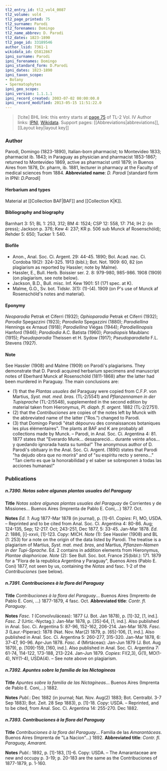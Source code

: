 ```yaml
---
tl2_entry_id: tl2_vol4_0087
tl2_volume: vol4
tl2_page_printed: 75
tl2_surname: Parodi
tl2_forenames: Domingo
tl2_name_abbrev: D. Parodi
tl2_dates: 1823-1890
tl2_page_id: 33189546
author_lsid: 7361-1
wikidata_id: Q5812867
ipni_surname: Parodi
ipni_forenames: Domingo
ipni_standard_form: D.Parodi
ipni_dates: 1823-1890
ipni_taxon_scope: 
- Botany
- Spermatophytes
ipni_geo_scope: 
ipni_version: 1.1.1.1
ipni_record_created: 2003-07-02 00:00:00.0
ipni_record_modified: 2013-05-15 11:51:22.0
---
```


> [!cite] BHL link: this entry starts at [page 75](https://www.biodiversitylibrary.org/page/33189546) of TL-2 Vol. IV
> Author links: [IPNI](https://www.ipni.org/a/7361-1), [Wikidata](https://www.wikidata.org/wiki/Q5812867). Support pages: [[Abbreviations|abbreviations]], [[Layout key|layout key]]

### Author

Parodi, Domingo (1823-1890), Italian-born pharmacist; to Montevideo 1833; pharmacist ib. 1843; in Paraguay as physician and pharmacist 1853-1867; returned to Montevideo 1869, active as pharmacist until 1879; in Buenos Aires from 1878, Dr. pharm, ib. 1881, lecturer in pharmacy at the Faculty of medical sciences from 1884. 
**Abbreviated name**: *D. Parodi* \[standard form in IPNI: *D.Parodi*\]

#### Herbarium and types

Material at [[Collection BAF|BAF]] and [[Collection K|K]].

#### Bibliography and biography

Barnhart 3: 51; BL 1: 253, 312; BM 4: 1524; CSP 12: 558, 17: 714; IH 2: (in press); Jackson p. 376; Kew 4: 237; KR p. 506 sub Munck af Rosenschöld); Rehder 5: 650; Tucker 1: 540.

#### Biofile

- Anon., Anal. Soc. Ci. Argent. 29: 44-45. 1890; Bol. Acad. nac. Ci. Cordoba 19(2): 324-325. 1913 (bibl.); Bot. Not. 1909: 60, 82 (on plagiarism as reported by Hassler; note by Malme).
- Hassler, E., Bull. Herb. Boissier ser. 2. 8: 979-980, 985-986. 1908 (1909) (on plagiarism, see note below).
- Jackson, B.D., Bull. misc. Inf. Kew 1901: 51 (171 spec. at K).
- Malme, G.O., Sv. bot. Tidskr. 3(1): (1)-(4). 1909 (on P's use of Munck af Rosenschöld's notes and material).

#### Eponymy

*Neoparodia* Petrak et Ciferri (1932); *Ophioparodia* Petrak et Ciferri (1932); *Parodia* Spegazzini (1923); *Parodieila* Spegazzini (1880); *Parodiellina* Hennings ex Arnaud (1918); *Parodiellina* Viégas (1944); *Parodiellinopsis* Hanford (1946); *Parodiodia* A.C. Batista (1960); *Parodiopsis* Maublanc (1915); *Pseudoparodia* Theissen et H. Sydow (1917); *Pseudoparodiella* F.L. Stevens (1927).

#### Note

See Hassler (1908) and Malme (1909) on Parodi's plagiarisms. They demonstrate that D. Parodi acquired herbarium specimens and manuscript notes of Eberhard Munck af Rosenschöld (1811-1868) after the latter had been murdered in Paraguay. The main conclusions are:
- (1) that the *Plantas usuales* del Paraguay were copied from C.F.P. von Martius, *Syst. mat. med. bras.* (TL-2/5541) and *Pflanzennamen in der Tupisprache* (TL-2/5548), supplemented in the second edition by material taken from Hieronymus, *Pl. diaph. fl. argent.* 1882 (TL-2/2751).
- (2) that the *Contribuciones* are copies of the notes left by Munck with the abbreviated name of the latter ("Ros.") changed to Parodi.
- (3) that Domingo Parodi "était dépourvu des connaissances botaniques les plus élémentaires".
The plants at BAF and K are probably all collections made by Munck. – Parodi, in Anal. Soc. Ci. Argentina 4: 81. 1877 states that "Everardo Munk... desapareció... durante veinte años... y quedando ignorada hasta su tumba!" The anonymous author of D. Parodi's obituary in the Anal. Soc. Ci. Argent. (1890) states that Parodi "ha dejudo obra que no morirá" and of "su espíritu recto y sereno..." "Tan cierto es que la honorabilidad y el saber se sobreponen à todas las acciones humanas!"

### Publications

##### n.7390. Notas sobre algunas plantas usuales del Paraguay

**Title**
*Notas sobre algunas plantas usuales del Paraguay* de Corrientes y de Missiones... Buenos Aires (Imprenta de Pablo E. Coni,...) 1877. Oct.

**Notes**
*Ed. 1*: Aug 1877-Mar 1878 (in journal), p. \[1\]-61. *Copies*: FI, MO, USDA. – Reprinted and to be cited from Anal. Soc. Ci. Argentina 4: 80-86. Aug; 124-135, Sep; 12-217. Oct; 243-251, Dec 1877, 5: 33-45. Jan-Mar 1878.
*Ed. 2*: 1886, \[i\]-xxvii, \[1\]-123. *Copy*: MICH.
*Note* (1): See Hassler (1908) and BL (1: 253) for a note on the origin of the data listed by Parodi. The treatise is a plagiarism of Martius, *Syst. mat. med. bras*, and Martius, *Pflanzen-Namen in der Tupi-Sprache*. Ed. 2 contains in addition elements from Hieronymus, *Plantae diaphoricae*.
*Note* (2): See Bull. Soc. bot. France 25(bibl.): 171. 1879 for a "Flora de la republica Argentina y Paraguay", Buenos Aires (Pablo E. Coni) 1877, not seen by us, containing the *Notas* and fasc. 1-2 of the *Contribuciones* (see below).

##### n.7391. Contribuciones à la flora del Paraguay

**Title**
*Contribuciones à la flora del Paraguay*... Buenos Aires (Imprento de Pablo E. Coni, ...) 1877-1879, 4 fasc. Oct.
**Abbreviated title**: *Contr. fl. Paraguay*.

**Notes**
*Fasc. 1* (Convolvuláceas): 1877 (J. Bot. Jan 1878), p. \[1\]-32, \[1, ind.\].
*Fasc. 2* (Urtic.-Nyctag.): Jan-Mar 1878, p. \[35\]-64, \[1, ind.\]. Also published in Anal. Soc. Ci. Argentina 5: 87-96, 152-162, 206-214. Jan-Mar 1878.
*Fasc. 3* (Laur.-Piperac): 1878 (Nat. Nov. Mar(2) 1879, p. \[65\]-106, \[1, ind.\]. Also published in Anal. Soc. Ci. Argentina 5: 260-277, 315-320. Jan-Mar 1878, 6: 37-47, 90-96. Apr-Jun 1878.
*Fasc. 4* (Mirtáceas): Jan-Jun 1879 (J. Bot. Aug 1879), p. \[109\]-159, \[160, ind.\]. Also published in Anal. Soc. Ci. Argentina 7: 61-74, 114-122, 173-188, 213-224. Jan-Jun 1879.
*Copies*: FI(2,3), G(1), MO(1-4), NY(1-4), USDA(4). – See note above on plagiarism.

##### n.7392. Apuntes sobre la familia de las Nictagíneas

**Title**
*Apuntes sobre la familia de las Nictagíneas*... Buenos Aires (Imprenta de Pablo E. Coni,...) 1882.

**Notes**
*Publ*.: Dec 1882 (in journal; Nat. Nov. Aug(2) 1883; Bot. Centralbl. 3-7 Sep 1883); Bot. Zeit. 28 Sep 1883), p. \[1\]-18. *Copy*: USDA. – Reprinted, and to be cited, from Anal. Soc. Ci. Argentina 14: 255-270. Dec 1882.

##### n.7393. Contribuciones à la flora del Paraguay

**Title**
*Contribuciones à la flora del Paraguay*... Familia de las *Amarantáceas*. Buenos Aires (Imprenta de "La Nacion"...) 1892.
**Abbreviated title**: *Contr. fl. Paraguay, Amarant.*

**Notes**
*Publ*.: 1892, p. \[1\]-183, \[1\]-6. Copy: USDA. – The Amarantaceae are new and occupy p. 3-19; p. 20-183 are the same as the Contribuciones of 1877-1879, p. 1-160.

